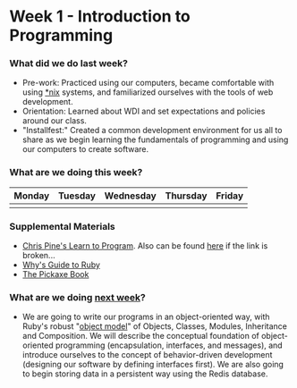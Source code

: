 # Week 1 - Introduction to Programming

### What did we do last week?
- Pre-work: Practiced using our computers, became comfortable with using [*nix](http://en.wikipedia.org/wiki/Unix-like) systems, and familiarized ourselves with the tools of web development.
- Orientation: Learned about WDI and set expectations and policies around our class.
- "Installfest:" Created a common development environment for us all to share as we begin learning the fundamentals of programming and using our computers to create software.

### What are we doing this week?

| Monday | Tuesday | Wednesday | Thursday | Friday |
|:------ |:------- |:--------- |:-------- |:------ |
| | | | | |

### Supplemental Materials
* [Chris Pine's Learn to Program](http://pine.fm/LearnToProgram/). Also can be found [here](http://it-ebooks.info/book/36/) if the link is broken...
* [Why's Guide to Ruby](http://mislav.uniqpath.com/poignant-guide/)
* [The Pickaxe Book](http://ruby-doc.com/docs/ProgrammingRuby/)

### What are we doing [next week](w02/README.md)?

- We are going to write our programs in an object-oriented way, with Ruby's robust "[object model](http://www.hokstad.com/ruby-object-model)" of Objects, Classes, Modules, Inheritance and Composition. We will describe the conceptual foundation of object-oriented programming (encapsulation, interfaces, and messages), and introduce ourselves to the concept of behavior-driven development (designing our software by defining interfaces first). We are also going to begin storing data in a persistent way using the Redis database.
